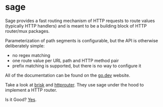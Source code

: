 # sage

Sage provides a fast routing mechanism of HTTP requests to route values (typically HTTP handlers)
and is meant to be a building block of HTTP router/mux packages.

Parameterization of path segments is configurable, but the API is otherwise deliberately simple:

* no regex matching
* one route value per URL path and HTTP method pair
* prefix matching is supported, but there is no way to configure it

All of the documentation can be found on the [go.dev](https://pkg.go.dev/github.com/nahojer/sage?tab=doc) website.

Take a look at [brisk](https://github.com/nahojer/brisk) and [httprouter](https://github.com/nahojer/httprouter). 
They use sage under the hood to implement a HTTP router.

Is it Good? [Yes](https://news.ycombinator.com/item?id=3067434).
